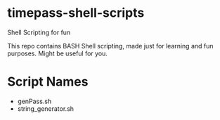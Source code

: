 # timepass-shell-scripts
Shell Scripting for fun

This repo contains BASH Shell scripting, made just for learning and fun purposes. Might be useful for you.

# Script Names
* genPass.sh
* string_generator.sh

